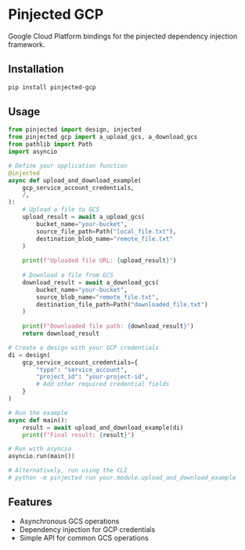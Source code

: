 # Pinjected GCP

Google Cloud Platform bindings for the pinjected dependency injection framework.

## Installation

```bash
pip install pinjected-gcp
```

## Usage

```python
from pinjected import design, injected
from pinjected_gcp import a_upload_gcs, a_download_gcs
from pathlib import Path
import asyncio

# Define your application function
@injected
async def upload_and_download_example(
    gcp_service_account_credentials,
    /,
):
    # Upload a file to GCS
    upload_result = await a_upload_gcs(
        bucket_name="your-bucket",
        source_file_path=Path("local_file.txt"),
        destination_blob_name="remote_file.txt"
    )
    
    print(f"Uploaded file URL: {upload_result}")
    
    # Download a file from GCS
    download_result = await a_download_gcs(
        bucket_name="your-bucket",
        source_blob_name="remote_file.txt",
        destination_file_path=Path("downloaded_file.txt")
    )
    
    print(f"Downloaded file path: {download_result}")
    return download_result

# Create a design with your GCP credentials
di = design(
    gcp_service_account_credentials={
        "type": "service_account",
        "project_id": "your-project-id",
        # Add other required credential fields
    }
)

# Run the example
async def main():
    result = await upload_and_download_example(di)
    print(f"Final result: {result}")

# Run with asyncio
asyncio.run(main())

# Alternatively, run using the CLI
# python -m pinjected run your.module.upload_and_download_example
```

## Features

- Asynchronous GCS operations
- Dependency injection for GCP credentials
- Simple API for common GCS operations
